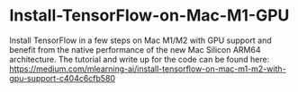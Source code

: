 # Install-TensorFlow-on-Mac-M1-GPU
Install TensorFlow in a few steps on Mac M1/M2 with GPU support and benefit from the native performance of the new Mac Silicon ARM64 architecture.
The tutorial and write up for the code can be found here:
https://medium.com/mlearning-ai/install-tensorflow-on-mac-m1-m2-with-gpu-support-c404c6cfb580
